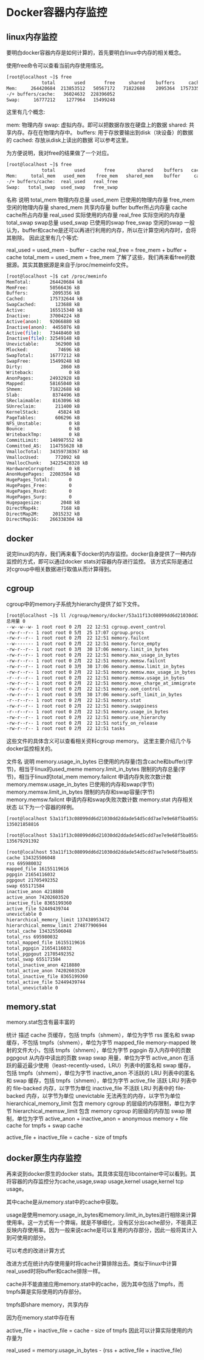 # Docker容器内存监控

## linux内存监控

要明白docker容器内存是如何计算的，首先要明白linux中内存的相关概念。

使用free命令可以查看当前内存使用情况。

```bash
[root@localhost ~]$ free 
             total       used       free     shared    buffers     cached
Mem:     264420684  213853512   50567172   71822688    2095364  175733516
-/+ buffers/cache:   36024632  228396052
Swap:     16777212    1277964   15499248
```
这里有几个概念:

mem: 物理内存
swap: 虚拟内存。即可以把数据存放在硬盘上的数据
shared: 共享内存。存在在物理内存中。
buffers: 用于存放要输出到disk（块设备）的数据的
cached: 存放从disk上读出的数据
可以参考这里。

为方便说明，我对free的结果做了一个对应。

```bash
[root@localhost ~]$ free 
             total       used       free        shared    buffers   cached
Mem:     total_mem   used_mem    free_mem   shared_mem    buffer     cache
-/+ buffers/cache:  real_used   real_free
Swap:   total_swap  used_swap   free_swap
```

名称	说明
total_mem	物理内存总量
used_mem	已使用的物理内存量
free_mem	空闲的物理内存量
shared_mem	共享内存量
buffer	buffer所占内存量
cache	cache所占内存量
real_used	实际使用的内存量
real_free	实际空闲的内存量
total_swap	swap总量
used_swap	已使用的swap
free_swap	空闲的swap
一般认为，buffer和cache是还可以再进行利用的内存，所以在计算空闲内存时，会将其剔除。
因此这里有几个等式:

real_used = used_mem - buffer - cache
real_free = free_mem + buffer + cache
total_mem = used_mem + free_mem
了解了这些，我们再来看free的数据源。其实其数据源是来自于/proc/memeinfo文件。

```bash
[root@localhost ~]$ cat /proc/meminfo 
MemTotal:       264420684 kB
MemFree:        50566436 kB
Buffers:         2095356 kB
Cached:         175732644 kB
SwapCached:       123688 kB
Active:         165515340 kB
Inactive:       37004224 kB
Active(anon):   92066880 kB
Inactive(anon):  4455076 kB
Active(file):   73448460 kB
Inactive(file): 32549148 kB
Unevictable:      362900 kB
Mlocked:           74696 kB
SwapTotal:      16777212 kB
SwapFree:       15499248 kB
Dirty:              2860 kB
Writeback:             0 kB
AnonPages:      24932928 kB
Mapped:         58165040 kB
Shmem:          71822688 kB
Slab:            8374496 kB
SReclaimable:    8163096 kB
SUnreclaim:       211400 kB
KernelStack:       45824 kB
PageTables:       606296 kB
NFS_Unstable:          0 kB
Bounce:                0 kB
WritebackTmp:          0 kB
CommitLimit:    148987552 kB
Committed_AS:   114755628 kB
VmallocTotal:   34359738367 kB
VmallocUsed:      772092 kB
VmallocChunk:   34225428328 kB
HardwareCorrupted:     0 kB
AnonHugePages:  22083584 kB
HugePages_Total:       0
HugePages_Free:        0
HugePages_Rsvd:        0
HugePages_Surp:        0
Hugepagesize:       2048 kB
DirectMap4k:        7168 kB
DirectMap2M:     2015232 kB
DirectMap1G:    266338304 kB
```

## docker

说完linux的内存，我们再来看下docker的内存监控。docker自身提供了一种内存监控的方式，即可以通过docker stats对容器内存进行监控。
该方式实际是通过对cgroup中相关数据进行取值从而计算得到。

## cgroup

cgroup中的memory子系统为hierarchy提供了如下文件。

```bash
[root@localhost ~]$ ll /cgroup/memory/docker/53a11f13c08099dd6d21030dd2ddade54d5cdd7ae7e9e68f5ba055ad28498b6f/
总用量 0
--w--w--w- 1 root root 0 2月  22 12:51 cgroup.event_control
-rw-r--r-- 1 root root 0 5月  25 17:07 cgroup.procs
-rw-r--r-- 1 root root 0 2月  22 12:51 memory.failcnt
--w------- 1 root root 0 2月  22 12:51 memory.force_empty
-rw-r--r-- 1 root root 0 3月  30 17:06 memory.limit_in_bytes
-rw-r--r-- 1 root root 0 2月  22 12:51 memory.max_usage_in_bytes
-rw-r--r-- 1 root root 0 2月  22 12:51 memory.memsw.failcnt
-rw-r--r-- 1 root root 0 3月  30 17:06 memory.memsw.limit_in_bytes
-rw-r--r-- 1 root root 0 2月  22 12:51 memory.memsw.max_usage_in_bytes
-r--r--r-- 1 root root 0 2月  22 12:51 memory.memsw.usage_in_bytes
-rw-r--r-- 1 root root 0 2月  22 12:51 memory.move_charge_at_immigrate
-rw-r--r-- 1 root root 0 2月  22 12:51 memory.oom_control
-rw-r--r-- 1 root root 0 3月  30 17:06 memory.soft_limit_in_bytes
-r--r--r-- 1 root root 0 2月  22 12:51 memory.stat
-rw-r--r-- 1 root root 0 2月  22 12:51 memory.swappiness
-r--r--r-- 1 root root 0 2月  22 12:51 memory.usage_in_bytes
-rw-r--r-- 1 root root 0 2月  22 12:51 memory.use_hierarchy
-rw-r--r-- 1 root root 0 2月  22 12:51 notify_on_release
-rw-r--r-- 1 root root 0 2月  22 12:51 tasks
```

这些文件的具体含义可以查看相关资料cgroup memory。
这里主要介绍几个与docker监控相关的。

文件名	说明
memory.usage_in_bytes	已使用的内存量(包含cache和buffer)(字节)，相当于linux的used_meme
memory.limit_in_bytes	限制的内存总量(字节)，相当于linux的total_mem
memory.failcnt	申请内存失败次数计数
memory.memsw.usage_in_bytes	已使用的内存和swap(字节)
memory.memsw.limit_in_bytes	限制的内存和swap容量(字节)
memory.memsw.failcnt	申请内存和swap失败次数计数
memory.stat	内存相关状态
以下为一个容器的样例。
```bash
[root@localhost 53a11f13c08099dd6d21030dd2ddade54d5cdd7ae7e9e68f5ba055ad28498b6f]$ cat memory.usage_in_bytes 
135021858816

[root@localhost 53a11f13c08099dd6d21030dd2ddade54d5cdd7ae7e9e68f5ba055ad28498b6f]$ cat memory.memsw.usage_in_bytes 
135679291392

[root@localhost 53a11f13c08099dd6d21030dd2ddade54d5cdd7ae7e9e68f5ba055ad28498b6f]$ cat memory.stat 
cache 134325506048
rss 695980032
mapped_file 16155119616
pgpgin 21654116032
pgpgout 21705492352
swap 655171584
inactive_anon 4218880
active_anon 74202603520
inactive_file 8365199360
active_file 52449439744
unevictable 0
hierarchical_memory_limit 137438953472
hierarchical_memsw_limit 274877906944
total_cache 134325506048
total_rss 695980032
total_mapped_file 16155119616
total_pgpgin 21654116032
total_pgpgout 21705492352
total_swap 655171584
total_inactive_anon 4218880
total_active_anon 74202603520
total_inactive_file 8365199360
total_active_file 52449439744
total_unevictable 0
```

## memory.stat

memory.stat包含有最丰富的

统计	描述
cache	页缓存，包括 tmpfs（shmem），单位为字节
rss	匿名和 swap 缓存，不包括 tmpfs（shmem），单位为字节
mapped_file	memory-mapped 映射的文件大小，包括 tmpfs（shmem），单位为字节
pgpgin	存入内存中的页数
pgpgout	从内存中读出的页数
swap	swap 用量，单位为字节
active_anon	在活跃的最近最少使用（least-recently-used，LRU）列表中的匿名和 swap 缓存，包括 tmpfs（shmem），单位为字节
inactive_anon	不活跃的 LRU 列表中的匿名和 swap 缓存，包括 tmpfs（shmem），单位为字节
active_file	活跃 LRU 列表中的 file-backed 内存，以字节为单位
inactive_file	不活跃 LRU 列表中的 file-backed 内存，以字节为单位
unevictable	无法再生的内存，以字节为单位
hierarchical_memory_limit	包含 memory cgroup 的层级的内存限制，单位为字节
hierarchical_memsw_limit	包含 memory cgroup 的层级的内存加 swap 限制，单位为字节
active_anon + inactive_anon = anonymous memory + file cache for tmpfs + swap cache

active_file + inactive_file = cache - size of tmpfs

## docker原生内存监控

再来说到docker原生的docker stats。其具体实现在libcontainer中可以看到。其将容器的内存监控分为cache,usage,swap usage,kernel usage,kernel tcp usage。

其中cache是从memory.stat中的cache中获取。

usage是使用memory.usage_in_bytes和memory.limit_in_bytes进行相除来计算使用率。这一方式有一个弊端，就是不够细化，没有区分出cache部分，不能真正反映内存使用率。因为一般来说cache是可以复用的内存部分，因此一般将其计入到可使用的部分。

可以考虑的改进计算方式

改进方式在统计内存使用量时将cache计算排除出去。类似于linux中计算real_used时将buffer和cache排除一样。

cache并不能直接应用memory.stat中的cache，因为其中包括了tmpfs，而tmpfs算是实际使用的内存部分。

tmpfs即share memory，共享内存

因为在memory.stat中存在有

active_file + inactive_file = cache - size of tmpfs
因此可以计算实际使用的内存量为

real_used = memory.usage_in_bytes - (rss + active_file + inactive_file)
